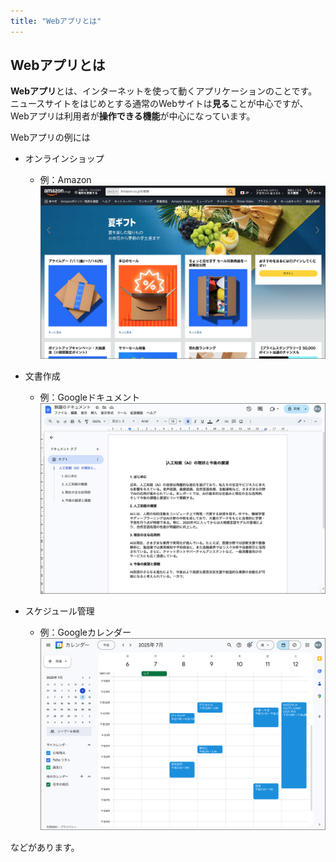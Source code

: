 ```yaml
---
title: "Webアプリとは"
---
```


## Webアプリとは

**Webアプリ**とは、インターネットを使って動くアプリケーションのことです。  
ニュースサイトをはじめとする通常のWebサイトは**見る**ことが中心ですが、Webアプリは利用者が**操作できる機能**が中心になっています。

Webアプリの例には
- オンラインショップ
  - 例：Amazon
![](/images/nagoya2025/web-app-ex-1.png)

- 文書作成
  - 例：Googleドキュメント
![](/images/nagoya2025/web-app-ex-2.png)

- スケジュール管理
  - 例：Googleカレンダー
![](/images/nagoya2025/web-app-ex-3.png)

などがあります。